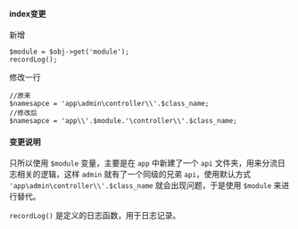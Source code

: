 #### index变更
新增

    $module = $obj->get('module');
    recordLog();

修改一行

    //原来
    $namesapce = 'app\admin\controller\\'.$class_name;
    //修改后
    $namesapce = 'app\\'.$module.'\controller\\'.$class_name;

#### 变更说明
只所以使用 `$module` 变量，主要是在 `app` 中新建了一个 `api` 文件夹，用来分流日志相关的逻辑，这样 `admin` 就有了一个同级的兄弟 `api`，使用默认方式 `'app\admin\controller\\'.$class_name` 就会出现问题，于是使用 `$module` 来进行替代。

`recordLog()` 是定义的日志函数，用于日志记录。
